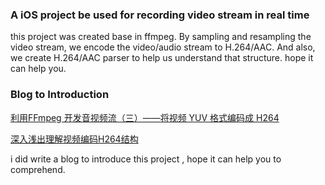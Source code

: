 ### A iOS project be used for recording video stream in real time

this project was created base in ffmpeg. By sampling and resampling the video stream, we encode the video/audio stream to H.264/AAC.
And also, we create H.264/AAC parser to help us understand that structure.
hope it can help you.

### Blog to Introduction

[利用FFmpeg 开发音视频流（三）——将视频 YUV 格式编码成 H264](http://simplecodesky.com/2016/08/18/%E5%88%A9%E7%94%A8FFmpeg-%E5%BC%80%E5%8F%91%E9%9F%B3%E8%A7%86%E9%A2%91%E6%B5%81-3/)

[深入浅出理解视频编码H264结构](http://simplecodesky.com/2016/11/15/%E6%B7%B1%E5%85%A5%E6%B5%85%E5%87%BA%E7%90%86%E8%A7%A3%E8%A7%86%E9%A2%91%E7%BC%96%E7%A0%81H264%E7%BB%93%E6%9E%84/)

i did write a blog to introduce this project , hope it can help you to comprehend.
